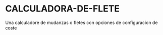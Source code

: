 # CALCULADORA-DE-FLETE
Una calculadore de mudanzas o fletes con opciones de configuracion de coste 
